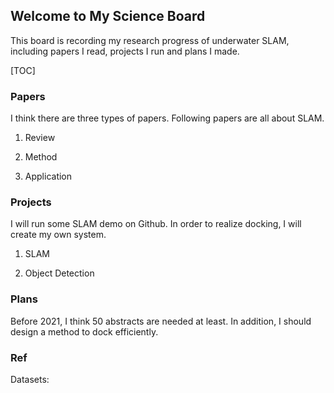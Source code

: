 ## Welcome to My Science Board
This board is recording my research progress of underwater SLAM, including papers I read, projects I run and plans I made.

[TOC]

### Papers
I think there are three types of papers. Following papers are all about SLAM.
1. Review

2. Method

3. Application

### Projects
I will run some SLAM demo on Github. In order to realize docking, I will create my own system.
1. SLAM

2. Object Detection

### Plans
Before 2021, I think 50 abstracts are needed at least.
In addition, I should design a method to dock efficiently.

### Ref
Datasets:
